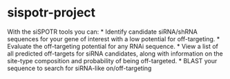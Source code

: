 sispotr-project
===============

With the siSPOTR tools you can: 
     * Identify candidate siRNA/shRNA sequences for your gene of interest with a low potential for off-targeting.
     * Evaluate the off-targeting potential for any RNAi sequence.
     * View a list of all predicted off-targets for siRNA candidates, along with information on the site-type composition and probability of being off-targeted.
     * BLAST your sequence to search for siRNA-like on/off-targeting


